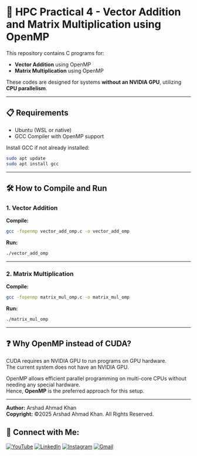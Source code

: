 
# 🚀 HPC Practical 4 - Vector Addition and Matrix Multiplication using OpenMP

This repository contains C programs for:
- **Vector Addition** using OpenMP
- **Matrix Multiplication** using OpenMP

These codes are designed for systems **without an NVIDIA GPU**, utilizing **CPU parallelism**.

---

## 📋 Requirements

- Ubuntu (WSL or native)
- GCC Compiler with OpenMP support

Install GCC if not already installed:

```bash
sudo apt update
sudo apt install gcc
```

---

## 🛠 How to Compile and Run

### 1. Vector Addition

**Compile:**
```bash
gcc -fopenmp vector_add_omp.c -o vector_add_omp
```

**Run:**
```bash
./vector_add_omp
```

---

### 2. Matrix Multiplication

**Compile:**
```bash
gcc -fopenmp matrix_mul_omp.c -o matrix_mul_omp
```

**Run:**
```bash
./matrix_mul_omp
```

---

## ❓ Why OpenMP instead of CUDA?

CUDA requires an NVIDIA GPU to run programs on GPU hardware.  
The current system does not have an NVIDIA GPU.

OpenMP allows efficient parallel programming on multi-core CPUs without needing any special hardware.  
Hence, **OpenMP** is the preferred approach for this setup.

---

**Author:** Arshad Ahmad Khan  
**Copyright:** ©2025 Arshad Ahmad Khan. All Rights Reserved.

## 🔗 Connect with Me:

[![YouTube](https://img.shields.io/badge/-YouTube-red?logo=youtube&logoColor=white)](https://www.youtube.com/@khan0003-py)
[![LinkedIn](https://img.shields.io/badge/-LinkedIn-blue?logo=linkedin&logoColor=white)](https://www.linkedin.com/in/khan0003-py/)
[![Instagram](https://img.shields.io/badge/-Instagram-pink?logo=instagram&logoColor=white)](https://instagram.com/khan0003.py)
[![Gmail](https://img.shields.io/badge/-Gmail-blueviolet?logo=gmail&logoColor=white)](mailto:khan0003.py@gmail.com)
